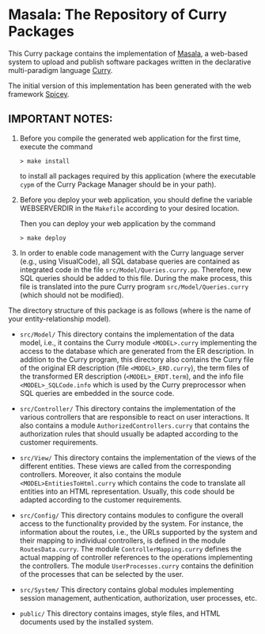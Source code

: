 Masala: The Repository of Curry Packages
========================================

This Curry package contains the implementation of
[Masala](https://cpm.curry-lang.org/masala/run.cgi),
a web-based system to upload and publish software packages
written in the declarative multi-paradigm language
[Curry](http://www.curry-lang.org/).

The initial version of this implementation has been generated
with the web framework
[Spicey](https://cpm.curry-lang.org/pkgs/spicey.html).

IMPORTANT NOTES:
----------------

1. Before you compile the generated web application for the first time,
   execute the command

       > make install

   to install all packages required by this application
   (where the executable `cypm` of the Curry Package Manager should
   be in your path).

2. Before you deploy your web application, you should
   define the variable WEBSERVERDIR in the `Makefile` according to
   your desired location.

   Then you can deploy your web application by the command

       > make deploy

3. In order to enable code management with the Curry language server
   (e.g., using VisualCode), all SQL database queries are contained
   as integrated code in the file `src/Model/Queries.curry.pp`.
   Therefore, new SQL queries should be added to this file.
   During the make process, this file is translated into the pure Curry
   program `src/Model/Queries.curry` (which should not be modified).


The directory structure of this package is as follows
(where <MODEL> is the name of your entity-relationship model).

* `src/Model/`
  This directory contains the implementation of the data model, i.e.,
  it contains the Curry module `<MODEL>.curry` implementing the access
  to the database which are generated from the ER description.
  In addition to the Curry program, this directory also contains
  the Curry file of the original ER description (file `<MODEL>_ERD.curry`),
  the term files of the transformed ER description (`<MODEL>_ERDT.term`),
  and the info file `<MODEL>_SQLCode.info` which is used by
  the Curry preprocessor when SQL queries are embedded in the source
  code.

* `src/Controller/`
  This directory contains the implementation of the various
  controllers that are responsible to react on user interactions.  It
  also contains a module `AuthorizedControllers.curry` that contains the
  authorization rules that should usually be adapted according to the
  customer requirements.

* `src/View/`
  This directory contains the implementation of the views of the
  different entities. These views are called from the corresponding
  controllers.  Moreover, it also contains the module
  `<MODEL>EntitiesToHtml.curry` which contains the code to translate all
  entities into an HTML representation. Usually, this code should be
  adapted according to the customer requirements.

* `src/Config/`
  This directory contains modules to configure the overall access to
  the functionality provided by the system.  For instance, the
  information about the routes, i.e., the URLs supported by the system
  and their mapping to individual controllers, is defined in the
  module `RoutesData.curry`. The module `ControllerMapping.curry` defines
  the actual mapping of controller references to the operations
  implementing the controllers. The module `UserProcesses.curry`
  contains the definition of the processes that can be selected by the
  user.

* `src/System/`
  This directory contains global modules implementing session
  management, authentication, authorization, user processes, etc.

* `public/`
  This directory contains images, style files, and HTML documents
  used by the installed system.
